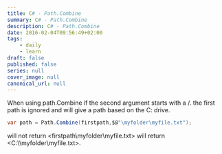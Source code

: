 ```yaml
---
title: C# - Path.Combine
summary: C# - Path.Combine
description: C# - Path.Combine
date: 2016-02-04T09:56:49+02:00
tags: 
    - daily
    - learn
draft: false
published: false
series: null
cover_image: null
canonical_url: null
---
```


When using path.Combine if the second argument starts with a /. the first path is ignored and will give a path based on the C: drive.
```csharp
var path = Path.Combine(firstpath,$@"\myfolder\myfile.txt");
```

will not return <firstpath\myfolder\myfile.txt> will return <C:\\\myfolder\myfile.txt>.